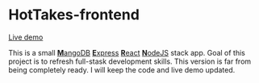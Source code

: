 # HotTakes-frontend
  
[Live demo](https://silent-thunder-2402.fly.dev/login)  

This is a small [**M**angoDB](https://www.mongodb.com/2) [**E**xpress](https://expressjs.com/) [**R**eact](https://reactjs.org/) [**N**odeJS](https://nodejs.org/en/) stack app. Goal of this project is to refresh full-stask development skills. This version is far from being completely ready. I will keep the code and live demo updated.
